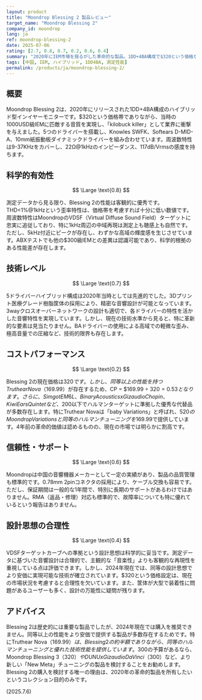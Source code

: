 ```yaml
---
layout: product
title: "Moondrop Blessing 2 製品レビュー"
target_name: "Moondrop Blessing 2"
company_id: moondrop
lang: ja
ref: moondrop-blessing-2
date: 2025-07-06
rating: [2.7, 0.8, 0.7, 0.2, 0.6, 0.4]
summary: "2020年にIEM市場を揺るがした革命的な製品。1DD+4BA構成で$320という価格ながら、当時の1000USD級IEMに匹敵する性能を提供し、業界の価格破壊をもたらした。測定性能は優秀で、特に中域の自然な再現性は高評価。しかし4年経過した現在、Truthear Nova（$169.99）など約半額で同等以上の性能を持つ競合品が多数登場しており、コストパフォーマンスは大幅に劣化している。"
tags: [中国, IEM, ハイブリッド, 1DD4BA, 測定性能]
permalink: /products/ja/moondrop-blessing-2/
---
```


## 概要

Moondrop Blessing 2は、2020年にリリースされた1DD+4BA構成のハイブリッド型インイヤーモニターです。$320という価格帯でありながら、当時の1000USD級IEMに匹敵する音質を実現し、「kilobuck killer」として業界に衝撃を与えました。5つのドライバーを搭載し、Knowles SWFK、Softears D-MID-A、10mm紙振動板ダイナミックドライバーを組み合わせています。周波数特性は9-37KHzをカバーし、22Ω@1kHzのインピーダンス、117dB/Vrmsの感度を持ちます。

## 科学的有効性

$$ \Large \text{0.8} $$

測定データから見る限り、Blessing 2の性能は客観的に優秀です。THD<1%@1kHzという歪率特性は、価格帯を考慮すれば十分に低い数値です。周波数特性はMoondropのVDSF（Virtual Diffuse Sound Field）ターゲットに忠実に追従しており、特に1kHz周辺の中域再現は測定上も聴感上も自然です。ただし、5kHz付近にピークが存在し、わずかな高域の輝度感を生じさせています。ABXテストでも他の$300級IEMとの差異は認識可能であり、科学的根拠のある性能差が存在します。

## 技術レベル

$$ \Large \text{0.7} $$

5ドライバーハイブリッド構成は2020年当時としては先進的でした。3Dプリント医療グレード樹脂筐体の採用により、精密な音響設計が可能となっています。3wayクロスオーバーネットワークの設計も適切で、各ドライバーの特性を活かした音響特性を実現しています。しかし、現在の技術水準から見ると、特に革新的な要素は見当たりません。BAドライバーの使用による高域での軽微な歪み、極高音量での圧縮など、技術的限界も存在します。

## コストパフォーマンス

$$ \Large \text{0.2} $$

Blessing 2の現在価格は$320です。しかし、同等以上の性能を持つTruthear Nova（$169.99）が存在するため、CP = $169.99 ÷ $320 = 0.53となります。さらに、Simgot EM6L、Binary Acoustics x Gizaudio Chopin、Kiwi Ears Quintetなど、$200以下でハルマンターゲットに準拠した優秀な代替品が多数存在します。特にTruthear Novaは「baby Variations」と呼ばれ、$520のMoondrop Variationsと同等のハルマンチューニングを$169.99で提供しています。4年前の革命的価値は認めるものの、現在の市場では明らかに割高です。

## 信頼性・サポート

$$ \Large \text{0.6} $$

Moondropは中国の音響機器メーカーとして一定の実績があり、製品の品質管理も標準的です。0.78mm 2pinコネクタの採用により、ケーブル交換も容易です。ただし、保証期間は一般的な1年間で、特別に長期のサポートがあるわけではありません。RMA（返品・修理）対応も標準的で、故障率についても特に優れているという報告はありません。

## 設計思想の合理性

$$ \Large \text{0.4} $$

VDSFターゲットカーブへの準拠という設計思想は科学的に妥当です。測定データに基づいた音響設計は合理的で、主観的な「音楽性」よりも客観的な再現性を重視している点は評価できます。しかし、2024年現在では、同等の設計思想でより安価に実現可能な技術が確立されています。$320という価格設定は、現在の市場状況を考慮すると合理性を欠いています。また、筐体が大型で装着性に問題があるユーザーも多く、設計の万能性に疑問が残ります。

## アドバイス

Blessing 2は歴史的には重要な製品でしたが、2024年現在では購入を推奨できません。同等以上の性能をより安価で提供する製品が多数存在するためです。特にTruthear Nova（$169.99）は、Blessing 2の約半額でありながら、同等のハルマンチューニングと優れた技術性能を提供しています。$300の予算があるなら、Moondrop Blessing 3（$320）やDUNU x Gizaudio DaVinci（$300）など、より新しい「New Meta」チューニングの製品を検討することをお勧めします。Blessing 2の購入を検討する唯一の理由は、2020年の革命的製品を所有したいというコレクション目的のみです。

(2025.7.6)